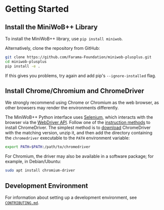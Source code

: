 # Getting Started

## Install the MiniWoB++ Library

To install the MiniWoB++ library, use `pip install miniwob`.

Alternatively, clone the repository from GitHub:

```sh
git clone https://github.com/Farama-Foundation/miniwob-plusplus.git
cd miniwob-plusplus
pip install -e .
```

If this gives you problems, try again and add pip's `--ignore-installed` flag.

## Install Chrome/Chromium and ChromeDriver

We strongly recommend using Chrome or Chromium as the web browser,
as other browsers may render the environments differently.

The MiniWoB++ Python interface uses [Selenium](https://www.selenium.dev/documentation/webdriver/),
which interacts with the browser via the [WebDriver API](https://w3c.github.io/webdriver/).
Follow one of the
[instruction methods](https://www.selenium.dev/documentation/webdriver/getting_started/install_drivers/)
to install ChromeDriver. The simplest method is to
[download](https://chromedriver.chromium.org/downloads) ChromeDriver with the matching version,
unzip it, and then add the directory containing the `chromedriver` executable to the `PATH` environment variable:

```sh
export PATH=$PATH:/path/to/chromedriver
```

For Chromium, the driver may also be available in a software package; for example, in Debian/Ubuntu:

```sh
sudo apt install chromium-driver
```

## Development Environment

For information about setting up a development environment,
see [`CONTRIBUTING.md`](https://github.com/Farama-Foundation/miniwob-plusplus/blob/master/CONTRIBUTING.md).
